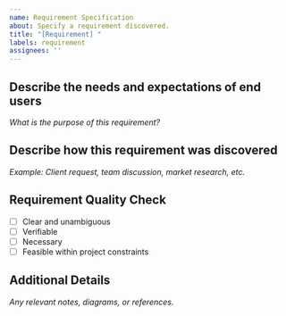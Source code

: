 ```yaml
---
name: Requirement Specification
about: Specify a requirement discovered.
title: "[Requirement] "
labels: requirement
assignees: ''
---
```


## **Describe the needs and expectations of end users**
_What is the purpose of this requirement?_

## **Describe how this requirement was discovered**
_Example: Client request, team discussion, market research, etc._

## **Requirement Quality Check**
- [ ] Clear and unambiguous
- [ ] Verifiable
- [ ] Necessary
- [ ] Feasible within project constraints

## **Additional Details**
_Any relevant notes, diagrams, or references._
